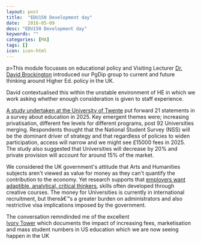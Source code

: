 ```yaml
---
layout: post
title:  "EDU150 Development day"
date:   2016-05-09
desc: "EDU150 Development day"
keywords: ""
categories: [MA]
tags: []
icon: icon-html
---
```

p>This module focusses on educational policy and Visiting Lecturer [Dr. David Brockington](https://www.plymouth.ac.uk/staff/david-brockington) introduced our PgDip group to current and future thinking around Higher Ed. policy in the UK.

David contextualised this within the unstable environment of HE in which we work asking whether enough consideration is given to staff experience.

[A study undertaken at the University of Twente](https://www.utwente.nl/bms/cheps/publications/Publications%202011/LFHE%20Changing%20landscape%20paper%20final%20edit%20JH.pdf) put forward 21 statements in a survey about education in 2025. Key emergent themes were; increasing privatisation, different fee levels for different programs, post 92 Universities merging. Respondents thought that the National Student Survey (NSS) will be the dominant driver of strategy and that regardless of policies to widen participation, access will narrow and we might see £15000 fees in 2025. The study also suggested that Universities will decrease by 20% and private provision will account for around 15% of the market.

We considered the UK government's attitude that Arts and Humanities subjects aren't viewed as value for money as they can't quantify the contribution to the economy. Yet research supports that [employers want adaptible, analytical, critical thinkers](https://www.insidehighered.com/blogs/stratedgy/what-do-employers-want), skills often developed through creative courses. The money for Universities is currently in international recruitment, but thereâ€™s a greater burden on administrators and also restrictive visa implications imposed by the government.

The conversation remndinded me of the excellent  
[Ivory Tower](http://www.imdb.com/title/tt3263520/) which documents the impact of increasing fees, marketisation and mass student numbers in US education which we are now seeing happen in the UK
